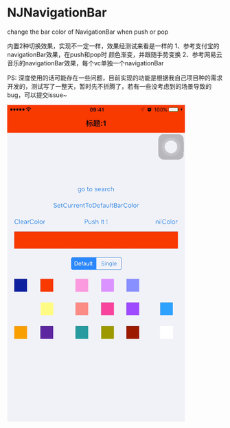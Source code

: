 # NJNavigationBar
change the bar color of NavigationBar when push or pop

内置2种切换效果，实现不一定一样，效果经测试来看是一样的
1、参考支付宝的navigationBar效果，在push和pop时 颜色渐变，并跟随手势变换
2、参考网易云音乐的navigationBar效果，每个vc单独一个navigationBar

PS: 深度使用的话可能存在一些问题，目前实现的功能是根据我自己项目种的需求开发的，测试写了一整天，暂时先不折腾了，若有一些没考虑到的场景导致的bug，可以提交issue~

![gif](navigationBar.gif)
